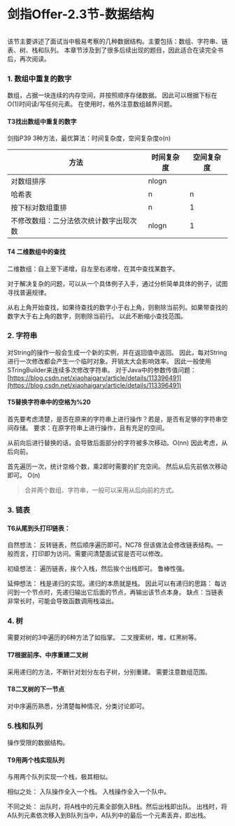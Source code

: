 # 剑指Offer-2.3节-数据结构

###### 
该节主要讲述了面试当中极易考察的几种数据结构。主要包括：数组、字符串、链表、树、栈和队列。
本章节涉及到了很多后续出现的题目，因此适合在读完全书后，再次阅读。


### 1. 数组中重复的数字
数组，占据一块连续的内存空间，并按照顺序存储数据。
因此可以根据下标在O(1)时间读/写任何元素。
在使用时，格外注意数组越界问题。


#### T3找出数组中重复的数字
剑指P39
3种方法，最优算法：时间复杂度，空间复杂度o(n)

| 方法 | 时间复杂度 | 空间复杂度 |
| --- | --- | --- |
| 对数组排序 | nlogn |  |
| 哈希表 | n | n |
| 按下标对数组重排 | n | 1 |
| 不修改数组：二分法依次统计数字出现次数 | nlogn | 1 |



#### T4 二维数组中的查找
二维数组：自上至下递增，自左至右递增，在其中查找某数字。


对于解决复杂的问题，可以从一个具体例子入手，通过分析简单具体的例子，试图寻找普遍规律。


从右上角开始查找，如果待查找的数字小于右上角，则剔除当前列。如果带查找的数字大于右上角的数字，则剔除当前行。
以此不断缩小查找范围。


### 2. 字符串
对String的操作一般会生成一个新的实例，并在返回值中返回。
因此，每对String进行一次修改都会产生一个临时对象。开销太大会影响效率。
因此一般使用STringBuilder来连续多次修改字符串。
对于Java中的参数传值问题：[https://blog.csdn.net/xiaohaigary/article/details/113396491](https://blog.csdn.net/xiaohaigary/article/details/113396491)


#### T5替换字符串中的空格为%20
首先要考虑清楚，是否在原来的字符串上进行操作？若是，是否有足够的字符串空间存储。
要求：在原字符串上进行操作，且有充足的空间。


从前向后进行替换的话，会导致后面部分的字符被多次移动。O(nn)
因此考虑，从后向前。


首先遍历一次，统计空格个数，乘2即时需要的扩充空间。
然后从后先前依次移动即可。 O(n)


> 合并两个数组、字符串，一般可以采用从后向前的方式。



### 3. 链表
#### T6从尾到头打印链表：


自然想法：
反转链表，然后顺序遍历即可。NC78
但该做法会修改链表结构。一般而言，打印即为访问。需要问清楚面试官是否可以修改。


初级想法：
遍历链表，挨个入栈，然后挨个出栈即可。
鲁棒性强。


延伸想法：
栈是递归的实现。递归的本质就是栈。
因此可以有递归的思路：
每访问到一个节点时，先递归输出它后面的节点，再输出该节点本身。
缺点：当链表非常长时，可能会导致函数调用栈溢出。


### 4. 树
需要对树的3中遍历的6种方法了如指掌。
二叉搜索树，堆，红黑树等。


#### T7根据前序、中序重建二叉树
采用递归的方法，不断针对划分左右子树，分别重建。
需要注意数组范围。


#### T8二叉树的下一节点
对中序遍历熟悉，分清楚每种情况，分类讨论即可。


### 5.栈和队列
操作受限的数据结构。


#### T9用两个栈实现队列
与用两个队列实现一个栈，极其相似。


相似之处：
入队操作全入一个栈。
入栈操作全入一个队中。


不同之处：
出队时，将A栈中的元素全部倒入B栈。然后出栈即出队。
出栈时，将A队列元素依次移入到B队列当中，A队列中的最后一个元素丢弃，即出栈。


